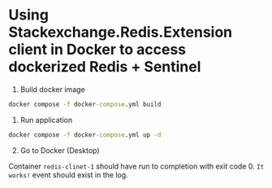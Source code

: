 # Using Stackexchange.Redis.Extension client in Docker to access dockerized Redis + Sentinel

1. Build docker image
```cmd
docker compose -f docker-compose.yml build
```

1. Run application
```cmd
docker compose -f docker-compose.yml up -d
```

2. Go to Docker (Desktop)
   
Container ```redis-clinet-1``` should have run to completion with exit code 0. ```It works!``` event should exist in the log.
